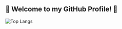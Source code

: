 ## 👋 Welcome to my GitHub Profile! 👋

![Top Langs](https://github-readme-stats.vercel.app/api/top-langs/?username=diptandel&size_weight=0.5&count_weight=0.5&langs_count=10&layout=compact)
